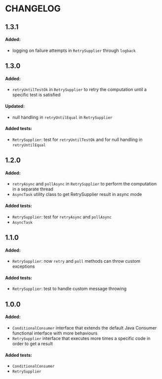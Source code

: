 # CHANGELOG

## 1.3.1

#### Added:

- logging on failure attempts in ```RetrySupplier``` through ```logback```


## 1.3.0

#### Added:

- ```retryUntilTestOk``` in ```RetrySupplier``` to retry the computation until a specific test is satisfied

#### Updated:

- null handling in ```retryUntilEqual``` in ```RetrySupplier```

#### Added tests:

- ```RetrySupplier```: test for ```retryUntilTestOk``` and for null handling in ```retryUntilEqual```


## 1.2.0

#### Added:

- ```retryAsync``` and ```pollAsync``` in ```RetrySupplier``` to perform the computation in a separate thread
- ```AsyncTask``` utility class to get RetrySupplier result in async mode

#### Added tests:

- ```RetrySupplier```: test for ```retryAsync``` and ```pollAsync```
- ```AsyncTask```


## 1.1.0

#### Added:

- ```RetrySupplier```: now ```retry``` and ```poll``` methods can throw custom exceptions

#### Added tests:

- ```RetrySupplier```: test to handle custom message throwing


## 1.0.0

#### Added:

- ```ConditionalConsumer``` interface that extends the default Java Consumer functional interface with more behaviours
- ```RetrySupplier``` interface that executes more times a specific code in order to get a result

#### Added tests:

- ```ConditionalConsumer```
- ```RetrySupplier```
